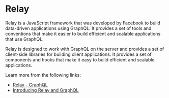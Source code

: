 # Relay

Relay is a JavaScript framework that was developed by Facebook to build data-driven applications using GraphQL. It provides a set of tools and conventions that make it easier to build efficient and scalable applications that use GraphQL.

Relay is designed to work with GraphQL on the server and provides a set of client-side libraries for building client applications. It provides a set of components and hooks that make it easy to build efficient and scalable applications.

Learn more from the following links:

- [Relay - GraphQL](https://relay.dev/)
- [Introducing Relay and GraphQL](https://reactjs.org/blog/2015/02/20/introducing-relay-and-graphql.html)